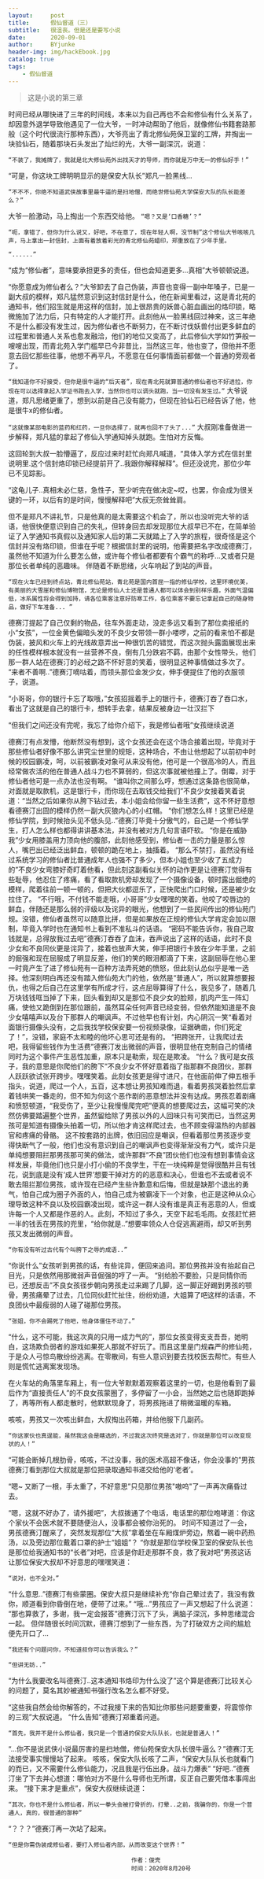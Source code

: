 ```yaml
---
layout:     post
title:      假仙督道（三）
subtitle:   很沮丧。但是还是要写小说
date:       2020-09-01
author:     BYjunke
header-img: img/hackEbook.jpg
catalog: true
tags:
    - 假仙督道
---
```



> 这是小说的第三章



时间已经从哪快进了三年的时间线，本来以为自己再也不会和修仙有什么关系了，却因意外退学导致他遇见了一位大爷，一时冲动帮助了他后，就像修仙书籍套路那般（这个时代很流行那种东西），大爷亮出了青北修仙苑保卫室的工牌，并掏出一块验仙石，随着那块石头发出了灿烂的光，大爷一副深沉，说道：

`“不装了，我摊牌了，我就是北大修仙苑外出找天才的导师，而你就是万中无一的修仙好手！”`

“可是，你这块工牌明明显示的是保安大队长”郑凡一脸黑线...

`“不不不，你绝不知道武侠故事里最牛逼的是扫地僧，而绝世修仙苑大学保安大队的队长能差么？”`

大爷一脸激动，马上掏出一个东西交给他。
`“嗯？又是‘口香糖’？”`

`“呃，拿错了，但你为什么说又，好吧，不在意了，现在年轻人啊，没节制”这个修仙大爷咳咳几声，马上拿出一封信封，上面有着放着彩光的青北修仙苑蜡印，郑重放在了少年手里。`

`“......”`

“成为“修仙者”，意味要承担更多的责任，但也会知道更多...真相”大爷顿顿说道。

“你愿意成为修仙者么？”大爷卸去了自己伪装，声音也变得一副中年嗓子，已是一副大叔的模样，郑凡猛然意识到这封信封是什么，他在新闻里看过，这是青北苑的通知书，他们招生就是用这样的信封，加上很昂贵的妖兽心脏血画出的烙印锁，略微施加了法力后，只有特定的人才能打开。此刻他从一脸黑线回过神来，这三年绝不是什么都没有发生过，因为修仙者也不断努力，在不断讨伐妖兽付出更多鲜血的过程里和普通人关系也愈发融洽，他们的地位又变高了，此后修仙大学如竹笋般一嗖嗖出现，而青北苑入学门槛早已今非昔比，当然这三年，他也变了，但他并不愿意去回忆那些往事，他想不再平凡，不愿意在任何事情面前都做一个普通的旁观者了。

`“我知道你不好接受，但你是很牛逼的“后天者”，现在青北苑就算普通的修仙者也不好进拉，你现在可以选择拿起入学证书跑去入学，当然你也可以调头就跑，当一切没有发生过。”`
大爷说道，郑凡思绪更重了，想到以前是自己没有能力，但现在验仙石已经告诉了他，他是很牛x的修仙者。

`“这就像某部电影的蓝药和红药，一旦你选择了，就再也回不了头了...”`
大叔刚准备做进一步解释，郑凡猛的拿起了修仙入学通知掉头就跑。生怕对方反悔。

这回轮到大叔一脸懵逼了，反应过来时赶忙向郑凡喊道，“具体入学方式在信封里说明里.这个信封烙印锁已经提前开了..我跟你解释解释”。但还没说完，那位少年已不见踪影。

“这龟儿子..真相未必仁慈，急性子，至少听完在做决定~哎，也罢，你会成为很关键的一环，以后有的是时间，慢慢解释吧”大叔无奈耸耸肩。

但不是郑凡不讲礼节，只是他真的是太需要这个机会了，所以也没听完大爷的话语，他很快便意识到自己的失礼，但转身回去却发现那位大叔早已不在，在简单验证了入学通知书真假以及通知家人后的第二天就踏上了入学的旅程，很奇怪是这个信封并没有烙印锁，但谁在乎呢？根据信封里的说明，他需要把名字改成德赛汀，虽然他不知道为什么要怎么做，或许每个修仙者都要有个霸气的称呼...又或者只是那位长者单纯的恶趣味。
伴随着不断思绪，火车响起了到站的声音。

`“现在火车已经到终点站，青北修仙苑站，青北苑是国内首屈一指的修仙学校，这里环境优美，有美丽的大雪崖和修仙博物馆，无论是修仙人士还是普通人都可以体会到别样乐趣，外面气温偏低，冰系属性将会得到加持，请各位乘客注意好防寒工作，各位乘客不要忘记拿起自己的随身物品，做好下车准备... ”`

德赛汀提起了自己仅剩的物品，往车外面走动，没走多远又看到了那位卖报纸的小“女孩”，一位金黄色偏暗头发的不良少女带领一群小喽啰，之前的看来怕不都是伪装，披风和火车上的光线故意弄出一种很饥苦的错觉，而这次抛头露面展现出来的任性模样根本就没有一丝营养不良，倒有几分跌宕不羁，由那个女性带头，他们那一群人站在德赛汀的必经之路不怀好意的笑着，很明显这种事情做过多次了。
“来者不善啊..”德赛汀嘀咕着，而领头那位金发少女，伸手便提住了他的衣服领子，说道。

“小哥哥，你的银行卡忘了取哦，”女孩招摇着手上的银行卡，德赛汀吞了吞口水，看出了这就是自己的银行卡，想转手去拿，结果反被身边一壮汉拦下

“但我们之间还没有完呢，我忘了给你介绍下，我是修仙者哦”女孩继续说道

德赛汀有点发懵，他断然没有想到，这个女孩还会在这个场合接着出现，毕竟对于那些修仙者好像不那么讲究尘世里的规矩，这种场合，不由让他想起了以前初中时候的校园霸凌，呵，以前被霸凌对象可从来没有他，他可是一个很高冷的人，而且经常做农活的他在普通人战斗力也不算弱的，但这次事就被他撞上了。倒霉，对于修仙者他可是一点办法也没有啊。
“谁叫你之间那么哼，想通过这条路也很简单，对面就是取款机，这是银行卡，而你现在去取钱交给我们”不良少女接着笑着说道：“当然之后如果你从胯下钻过去，本小姐会给你留一些生活费”，这不怀好意想看德赛汀出囧的模样仍然一副大灰狼内心的小红帽。
“你们想怎么样！这里已经是修仙学院，到时候抬头见不低头见..”德赛汀毕竟十分傲气的，自己是一个修仙学生，打人怎么样也都得讲讲基本法，并没有被对方几句言语吓软。
“你是在威胁我”少女用膝盖用力顶向他的腹部，此刻他感受到，修仙者一击的力量是那么惊人，嘴巴出已经泛出鲜血，顿顿的跪在地上，抽搐着。
“那么不禁打，虽然没有经过系统学习的修仙者比普通成年人也强不了多少，但本小姐也至少收了五成力的”不良少女弯膝好奇盯着他看，但此刻这副看似关怀的动作更是让德赛汀觉得有些耻辱，他忍住了疼痛，看了看取款机旁却发现了一个摄像设备，顿时露出倔绝的模样，爬着往前一顿一顿的，但把大伙都逗乐了，正快爬出门口时候，还是被少女拉住了。
“不行哦，不付钱不能走哦，小哥哥”少女嘿嘿的笑着。他咬了咬唇边的鲜血，伴随还是那么弱的评级以及诧异的眼光，他想到了一些民间传出的修仙苑门规。没错，修仙者虽然可以随意比拼，但是如果放在正规的修仙大学肯定会加以限制，毕竟入学时也在通知书上看到不准私斗的话语。
“密码不能告诉你，我自己取钱就是，总得放我过去吧”德赛汀吞吞了血沫，吞声说出了这样的话语，此时不良少女和不良同伙更是诧异了，接着也放声大笑，伸手把银行卡放在少年手里，之前的倔强和现在屈服成了明显反差，他们的笑的眼泪都滴了下来，这副屈辱在他心里一时竟产生了进了修仙苑有一百种方法弄死她的愤怒，但此刻认怂似乎是唯一选择。他深刻明白再还没有踏入修仙苑大门的他，依然是“普通人”，所以就算想要报仇，也得之后自己在这里学有所成才行，这点屈辱算得了什么，我见多了，随着几万块钱钱哐当掉了下来，回头看到却又是那位不良少女的脸颊，肌肉产生一阵幻痛，使他又跪倒到在那位跟前，虽然耳朵任何声音已经变弱，但依然能知道是不良少女嘻嘻声以及台下那群人的嘲讽声。不过他早也有计划，内心阴沉一笑“看着对面银行摄像头没有，之后我找学校保安要一份视频录像，证据确凿，你们死定了！”，没错，家庭不太和睦的他坏心思可还是有的。
“把跨张开，让我爬过去吧，我得留些钱作为生活费”德赛汀发出微弱的声音，很明显他在克制自己的情绪同时为这个事件产生恶性加重，原本只是勒索，现在是欺凌。
“什么？我可是女孩子，我的意思是你爬他们的胯下”不良少女不怀好意着指了指那群不良团伙，那群人跃跃欲试张开跨步。嘿嘿笑着。此刻女孩更是得寸进尺，在他面前伸了伸五根手指头，说道，爬过一个人，五百，这本想让男孩知难而退，看着男孩哭着脸然后拿着钱哄笑一番走的，但不知为何这个恶作剧的恶意想法并没有达成。男孩忍着剧痛和愤怒顿道，“我受伤了，至少让我慢慢爬完吧”便真的想要爬过去，这幅可笑的决然仿佛要踏遍整个世界，虽然留给除了男孩以外的人回味只有可笑而已，当然这男孩可是知道有摄像头拍着一切，所以他才肯这样爬过去，也不顾变得温热的内部器官和疼痛的骨骼。
这不按套路的出牌，依旧回应是嘲讽，但看着那位男孩逐步变得快断气了一般，他们也没有意识到自己的嘲讽声也变得渐渐没有力气，或许只是单纯想要阻拦那男孩那可笑的做法，或许那群“不良”团伙他们也没有想到事情会这样发展，毕竟他们也只是小打小偷的不良学生，干在一块纯粹是觉得很酷并且有钱花，说到底是没有‘成人世界’想要干掉对方的的恶意和决心，但谁也不去或者说不敢去阻拦那位男孩，或许现在已经产生些许歉意和后悔，但就是缺那个退出的勇气，怕自己成为圈子外面的人，怕自己成为被霸凌下一个对象，也正是这种从众心理导致这种不良以及校园霸凌出现，或许这一群人没有谁是真正有恶意的人，但或许每一个人又都是作恶的人。此刻，不知过了多久，天空下起毛毛雨。女孩赶忙把一半的钱丢在男孩的兜里，“给你就是..”想要率领众人仓促逃离避雨，却又听到男孩又发出微弱的声音。

`“你有没有听过古代有个叫胯下之辱的成语..”`

“你说什么”女孩听到男孩的话，有些诧异，便回来追问。那位男孩并没有抬起自己目光，只是依然用那微弱声音倔强的哼了一声。
“别给脸不要脸，只是同情你而已，还想反击”不良女孩径步朝向男孩走过来踢了几脚，这一脚正好踢到男孩的颚骨，男孩痛晕了过去，几位同伙赶忙扯住，纷纷劝道，大姐算了吧这样的话语，不良团伙中最瘦弱的人碰了碰那位男孩。

`“张姐，你不会踢死了他吧，他身体僵住不动了。”`

“什么，这不可能，我这次真的只用一成力气的”，那位女孩变得支支吾吾，她明白，这场欺负弱者的游戏如果死人那就不好玩了。而且这里是门规森严的修仙苑，于是众人弓惊鸟散纷纷逃离。在零散间，有些人意识到要去找校医去帮忙。有些人则是慌忙逃离案发现场。

在火车站的角落里车厢上，有一位大爷默默着观察着这里的一切，也是他看到了最后作为“直接责任人”的不良女孩蒙圈了，多停留了一小会，当然她之后也随即跑掉了，再等所有人都走散时，他默默现身了，将男孩拖进了稍微温暖的车箱。

咳咳，男孩又一次咳出鲜血，大叔掏出药箱，并给他服下几副药。

`“你这家伙也真逞能，虽然我这会是瞎选的，不过我这次终究是选对了，你就是那位可以改变现状的人！”`

“可能会断掉几根肋骨，咳咳，不过没事，我的医术高超不像话，你会没事的”男孩德赛汀看到那位大叔就是那位把录取通知书递交给他的‘老者’。

“嗯~ 又断了一根，手太重了，不好意思”只见那位男孩"嗷呜"了一声再次痛昏过去。

“嗯，这就不好办了，请外援吧”，大叔拨通了个电话，电话里的那位咆哮道：你这个家伙不会医术就不要随便治人，没事都会被你治死的。
时间不知道过了一会，男孩德赛汀醒来了，突然发现那位“大叔”拿着坐在车厢煤炉旁边，熬着一碗中药热汤，以及旁边那位戴着口罩的护士“姐姐”？
“你就是那位学校保卫室的保安队长也是那位给我通知书的“长者”对吧，应该是你赶走那群不良，救了我对吧”男孩这话让那位保安大叔却不好意思的嘿嘿笑道：

`“说对，也不全对。”`

“什么意思..”德赛汀有些蒙圈。保安大叔只是继续补充“你自己晕过去了，我没有救你，顺道看到你昏倒在地，便带了过来。”
“哦...”男孩应了一声又想起了什么说道：
“那也算救了，多谢，我一定会报答”德赛汀沉下了头，满脑子深沉，多种思绪混合一起。
但伴随很长时间沉默，德赛汀想到了一些东西，为了打破双方之间的尴尬便先开口了...

`“我还有个问题问你，不知道叔你可以告诉我么？”`

`“但讲无妨..”`

“为什么我要改名叫德赛汀..这本通知书烙印为什么没了”这个算是德赛汀比较关心的问题了，莫名其妙被通知书强行改名怎么都不好受。

“这些我自然会给你解答的，不过我接下来的告知比你那些问题要重要，将震惊你的三观”大叔说道。
“什么告知”德赛汀郑重着问道。

`“首先，我并不是什么修仙者，我只是一个普通的保安大队队长，也就是普通人！”`

“...你不是说武侠小说最厉害的是扫地僧，修仙苑保安大队长很牛逼么？”德赛汀无法接受事实慢慢站了起来。
咳咳，保安大队长咳了二声，“保安大队队长也就看门的而已，又不需要什么修仙能力，况且我是行伍出身。战斗力爆表”
“好吧..”德赛汀坐了下去并心想道：哪怕对方不是什么导师也无所谓，反正自己要凭借本事闯出来。
“接下来才是重点”，保安大叔继续说道：

`“其次，你也不是什么修仙者，所以一拳头会被打骨折的，打晕..之前，我骗你的，你是一个普通人，真的，很普通的那种”`

“？？？”德赛汀再一次站了起来。

`“但是你需伪装成修仙者，要打入修仙者内部，从而改变这个世界！”`


```china
								   作者：俊壳	
								   时间：2020年8月20号
```



